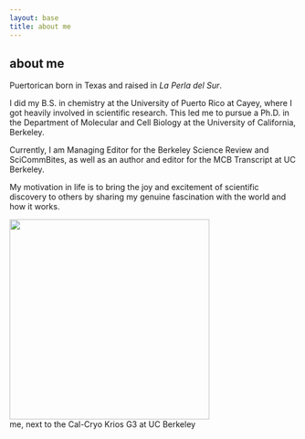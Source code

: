 ```yaml
---
layout: base
title: about me
---
```


<div class="about-container">
  <div class="text">
    <h2>about me</h2>
    <p>Puertorican born in Texas and raised in <i>La Perla del Sur</i>.</p>
    <p>I did my B.S. in chemistry at the University of Puerto Rico at Cayey, where I got heavily involved in scientific research. This led me to pursue a Ph.D. in the Department of Molecular and Cell Biology at the University of California, Berkeley.</p>
    <p>Currently, I am Managing Editor for the Berkeley Science Review and SciCommBites, as well as an author and editor for the MCB Transcript at UC Berkeley.</p>
    <p>My motivation in life is to bring the joy and excitement of scientific discovery to others by sharing my genuine fascination with the world and how it works.</p>
  </div>
  
  <div class="image">
    <img src="https://hltorresvera.github.io/assets/images/me.jpg" width="350" />
    <div class="caption">me, next to the Cal-Cryo Krios G3 at UC Berkeley </div>
  </div>
</div>
